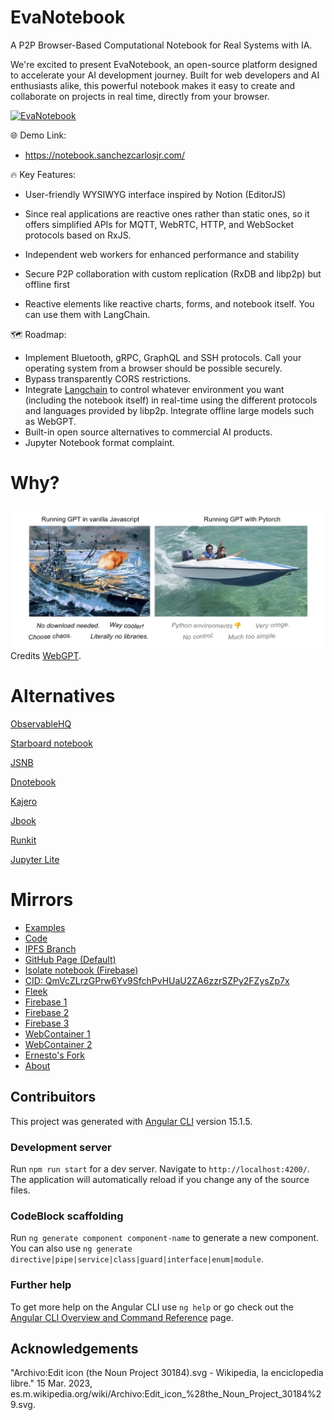 # EvaNotebook
A P2P Browser-Based Computational Notebook for Real Systems with IA. 

We're excited to present EvaNotebook, an open-source platform designed to accelerate your AI development journey. Built for web developers and AI enthusiasts alike, this powerful notebook makes it easy to create and collaborate on projects in real time, directly from your browser.

[![EvaNotebook](http://img.youtube.com/vi/KkJgWNAVNdo/0.jpg)](http://www.youtube.com/watch?v=KkJgWNAVNdo "EvaNotebook")

🌐 Demo Link:
* https://notebook.sanchezcarlosjr.com/

🔥 Key Features:
* User-friendly WYSIWYG interface inspired by Notion (EditorJS)
    
* Since real applications are reactive ones rather than static ones, so it offers simplified APIs for MQTT, WebRTC, HTTP, and WebSocket protocols based on RxJS.  
    
* Independent web workers for enhanced performance and stability
    
* Secure P2P collaboration with custom replication (RxDB and libp2p) but offline first
    
* Reactive elements like reactive charts, forms, and notebook itself. You can use them with LangChain.

🗺️ Roadmap:
* Implement Bluetooth, gRPC, GraphQL and SSH protocols. Call your operating system from a browser should be possible securely. 
* Bypass transparently CORS restrictions. 
* Integrate [Langchain](https://js.langchain.com/docs/) to control whatever environment you want (including the notebook itself) in real-time using the different protocols and languages provided by libp2p. Integrate offline large models such as WebGPT.
* Built-in open source alternatives to commercial AI products.
* Jupyter Notebook format complaint.

# Why?
![webGPT](https://raw.githubusercontent.com/0hq/WebGPT/main/other/misc/header.png)
Credits [WebGPT](https://github.com/0hq/WebGPT).

# Alternatives
[ObservableHQ](https://observablehq.com/)

[Starboard notebook](https://github.com/gzuidhof/starboard-notebook)

[JSNB](https://github.com/gopi-suvanam/jsnb)

[Dnotebook](https://dnotebook.jsdata.org/getting-started)

[Kajero](https://github.com/JoelOtter/kajero)

[Jbook](https://jbook.qiushiyan.dev/)

[Runkit](https://runkit.com/)

[Jupyter Lite](https://jupyterlite.readthedocs.io/en/latest/index.html)

# Mirrors
- [Examples](https://github.com/sanchezcarlosjr/javascript-notebook/issues/1)
- [Code](https://github.com/sanchezcarlosjr/javascript-notebook/)
- [IPFS Branch](https://ipfsnotebook.sanchezcarlosjr.com/)
- [GitHub Page (Default)](https://notebook.sanchezcarlosjr.com/)
- [Isolate notebook (Firebase)](https://isolatenotebook.sanchezcarlosjr.com/)
- [CID: QmVcZLrzGPrw6Yv9SfchPvHUaU2ZA6zzrSZPy2FZysZp7x](https://ipfs.io/ipfs/QmVcZLrzGPrw6Yv9SfchPvHUaU2ZA6zzrSZPy2FZysZp7x)
- [Fleek](https://billowing-dawn-4565.on.fleek.co/)
- [Firebase 1](https://n.sanchezcarlosjr.com/)
- [Firebase 2](https://evanotebook.web.app/)
- [Firebase 3](https://evanotebook.firebaseapp.com/)
- [WebContainer 1](https://webcontainer.web.app/)
- [WebContainer 2](https://webcontainer.firebaseapp.com/)
- [Ernesto's Fork](https://lozanoernesto.github.io/evanotebook/)
- [About](https://carlos-eduardo-sanchez-torres.sanchezcarlosjr.com/Ass1isting-dementia-patients-with-the-Embodied-Voice-Assistant-Eva-Simulator-9aade1ebef9948acafba73d834b19d0b)

## Contribuitors
This project was generated with [Angular CLI](https://github.com/angular/angular-cli) version 15.1.5.

### Development server

Run `npm run start` for a dev server. Navigate to `http://localhost:4200/`. The application will automatically reload if you change any of the source files.

### CodeBlock scaffolding

Run `ng generate component component-name` to generate a new component. You can also use `ng generate directive|pipe|service|class|guard|interface|enum|module`.

### Further help

To get more help on the Angular CLI use `ng help` or go check out the [Angular CLI Overview and Command Reference](https://angular.io/cli) page.

## Acknowledgements
"Archivo:Edit icon (the Noun Project 30184).svg - Wikipedia, la enciclopedia libre." 15 Mar. 2023, es.m.wikipedia.org/wiki/Archivo:Edit_icon_%28the_Noun_Project_30184%29.svg.
